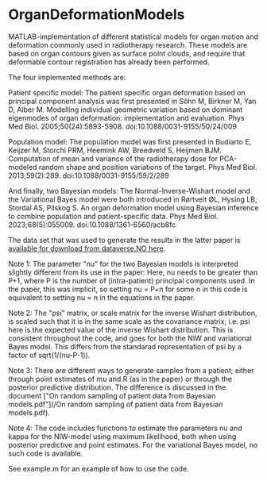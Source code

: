 # OrganDeformationModels
MATLAB-implementation of different statistical models for organ motion and deformation commonly used in radiotherapy research. These models are based on organ contours given as surface point clouds, and require that deformable contour registration has already been performed. 

The four implemented methods are:

Patient specific model:
The patient specific organ deformation based on principal component analysis was first presented in 
Söhn M, Birkner M, Yan D, Alber M. Modelling individual geometric variation based on dominant eigenmodes of organ deformation: implementation and evaluation. Phys Med Biol. 2005;50(24):5893-5908. doi:10.1088/0031-9155/50/24/009

Population model:
The population model was first presented in
Budiarto E, Keijzer M, Storchi PRM, Heemink AW, Breedveld S, Heijmen BJM. Computation of mean and variance of the radiotherapy dose for PCA-modeled random shape and position variations of the target. Phys Med Biol. 2013;59(2):289. doi:10.1088/0031-9155/59/2/289

And finally, two Bayesian models:
The Normal-Inverse-Wishart model and the Variational Bayes model were both introduced in 
Rørtveit ØL, Hysing LB, Stordal AS, Pilskog S. An organ deformation model using Bayesian inference to combine population and patient-specific data. Phys Med Biol. 2023;68(5):055009. doi:10.1088/1361-6560/acb8fc

The data set that was used to generate the results in the latter paper is [available for download from dataverse.NO here](https://dataverse.no/dataset.xhtml?persistentId=doi:10.18710/DKVPIJ).


Note 1: The parameter "nu" for the two Bayesian models is interpreted slightly different from its use in the paper: Here, nu needs to be greater than P+1, where P is the number of (intra-patient) principal components used. In the paper, this was implicit, so setting nu = P+n for some n in this code is equivalent to setting nu = n in the equations in the paper.

Note 2: The "psi" matrix, or scale matrix for the inverse Wishart distribution, is scaled such that it is in the same scale as the covariance matrix; i.e. psi here is the expected value of the inverse Wishart distribution. This is consistent throughout the code, and goes for both the NIW and variational Bayes model. This differs from the standarad representation of psi by a factor of sqrt(1/(nu-P-1)).

Note 3: There are different ways to generate samples from a patient; either through point estimates of mu and R (as in the paper) or through the posterior predictive distribution. The difference is discussed in the document ["On random sampling of patient data from Bayesian models.pdf"](/On random sampling of patient data from Bayesian models.pdf).

Note 4: The code includes functions to estimate the parameters nu and kappa for the NIW-model using maximum likelihood, both when using posterior predictive and point estimates. For the variational Bayes model, no such code is available. 

See example.m for an example of how to use the code.

